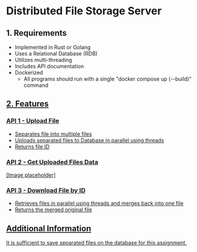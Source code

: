 # Distributed File Storage Server

## 1. Requirements

- Implemented in Rust or Golang
- Uses a Relational Database (RDB)
- Utilizes multi-threading
- Includes API documentation
- Dockerized
  - All programs should run with a single "docker compose up (--build)" command<a href="11"/>

## 2. Features

### API 1 - Upload File

- Separates file into multiple files<a href="15"/>
- Uploads separated files to Database in parallel using threads<a href="16"/>
- Returns file ID<a href="17"/>

### API 2 - Get Uploaded Files Data

[Image placeholder]<a href="18"/>

### API 3 - Download File by ID

- Retrieves files in parallel using threads and merges back into one file<a href="21"/>
- Returns the merged original file<a href="22"/>

## Additional Information

It is sufficient to save separated files on the database for this assignment.<a href="26"/>
